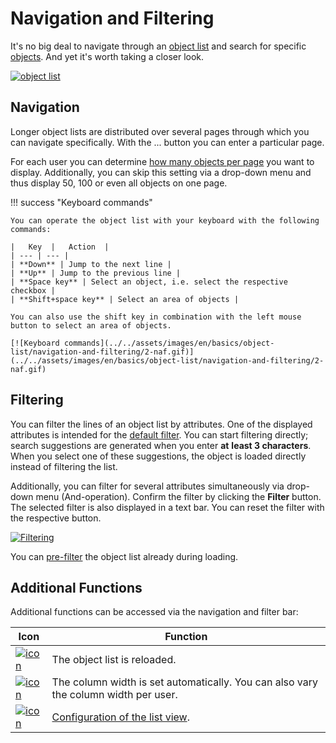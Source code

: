 # Navigation and Filtering

It's no big deal to navigate through an [object list](./index.md) and search for specific [objects](../structure-of-the-it-documentation.md). And yet it's worth taking a closer look.

[![object list](../../assets/images/en/basics/object-list/navigation-and-filtering/1-naf.png)](../../assets/images/en/basics/object-list/navigation-and-filtering/1-naf.png)

Navigation
----------

Longer object lists are distributed over several pages through which you can navigate specifically. With the ... button you can enter a particular page.

For each user you can determine [how many objects per page](./advanced-settings.md) you want to display. Additionally, you can skip this setting via a drop-down menu and thus display 50, 100 or even all objects on one page.

!!! success "Keyboard commands"

    You can operate the object list with your keyboard with the following commands:

    |   Key  |   Action  |
    | --- | --- |
    | **Down** | Jump to the next line |
    | **Up** | Jump to the previous line |
    | **Space key** | Select an object, i.e. select the respective checkbox |
    | **Shift+space key** | Select an area of objects |

    You can also use the shift key in combination with the left mouse button to select an area of objects.

    [![Keyboard commands](../../assets/images/en/basics/object-list/navigation-and-filtering/2-naf.gif)](../../assets/images/en/basics/object-list/navigation-and-filtering/2-naf.gif)

Filtering
---------

You can filter the lines of an object list by attributes. One of the displayed attributes is intended for the [default filter](./configuration-of-the-list-view.md). You can start filtering directly; search suggestions are generated when you enter **at** **least 3 characters**. When you select one of these suggestions, the object is loaded directly instead of filtering the list.

Additionally, you can filter for several attributes simultaneously via drop-down menu (And-operation). Confirm the filter by clicking the **Filter** button. The selected filter is also displayed in a text bar. You can reset the filter with the respective button.

[![Filtering](../../assets/images/en/basics/object-list/navigation-and-filtering/3-naf.png)](../../assets/images/en/basics/object-list/navigation-and-filtering/3-naf.png)

You can [pre-filter](./configuration-of-the-list-view.md) the object list already during loading.

Additional Functions
--------------------

Additional functions can be accessed via the navigation and filter bar:

|   Icon  |   Function  |
| --- | --- |
| [![icon](../../assets/images/en/basics/object-list/navigation-and-filtering/4-naf.png)](../../assets/images/en/basics/object-list/navigation-and-filtering/4-naf.png) | The object list is reloaded. |
| [![icon](../../assets/images/en/basics/object-list/navigation-and-filtering/5-naf.png)](../../assets/images/en/basics/object-list/navigation-and-filtering/5-naf.png) | The column width is set automatically. You can also vary the column width per user. |
| [![icon](../../assets/images/en/basics/object-list/navigation-and-filtering/6-naf.png)](../../assets/images/en/basics/object-list/navigation-and-filtering/6-naf.png) | [Configuration of the list view](./configuration-of-the-list-view.md). |